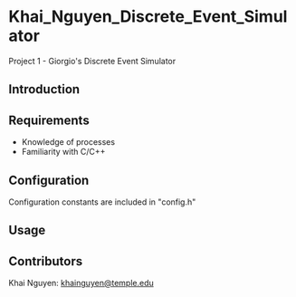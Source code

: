 # Khai_Nguyen_Discrete_Event_Simulator
Project 1 - Giorgio's Discrete Event Simulator

## Introduction

## Requirements
- Knowledge of processes 
- Familiarity with C/C++

## Configuration
Configuration constants are included in "config.h"

## Usage

## Contributors
Khai Nguyen: khainguyen@temple.edu
